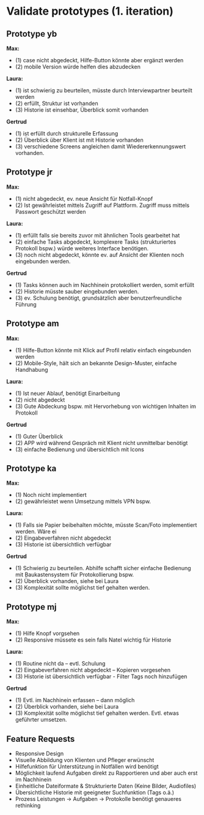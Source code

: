 # Validate prototypes (1. iteration)

## Prototype yb
__Max:__
- (1) case nicht abgedeckt, Hilfe-Button könnte aber ergänzt werden 
- (2) mobile Version würde helfen dies abzudecken 

__Laura:__
- (1) ist schwierig zu beurteilen, müsste durch Interviewpartner beurteilt werden 
- (2) erfüllt, Struktur ist vorhanden 
- (3) Historie ist einsehbar, Überblick somit vorhanden 

__Gertrud__
- (1) ist erfüllt durch strukturelle Erfassung 
- (2) Überblick über Klient ist mit Historie vorhanden 
- (3) verschiedene Screens angleichen damit Wiedererkennungswert vorhanden. 

## Prototype jr
__Max:__
- (1) nicht abgedeckt, ev. neue Ansicht für Notfall-Knopf
- (2) Ist gewährleistet mittels Zugriff auf Plattform. Zugriff muss mittels Passwort geschützt werden 

__Laura:__
- (1) erfüllt falls sie bereits zuvor mit ähnlichen Tools gearbeitet hat 
- (2) einfache Tasks abgedeckt, komplexere Tasks (strukturiertes Protokoll bspw.) würde weiteres Interface benötigen. 
- (3) noch nicht abgedeckt, könnte ev. auf Ansicht der Klienten noch eingebunden werden. 

__Gertrud__
- (1) Tasks können auch im Nachhinein protokolliert werden, somit erfüllt 
- (2) Historie müsste sauber eingebunden werden. 
- (3) ev. Schulung benötigt, grundsätzlich aber benutzerfreundliche Führung 

## Prototype am
__Max:__
- (1) Hilfe-Button könnte mit Klick auf Profil relativ einfach eingebunden werden 
- (2) Mobile-Style, hält sich an bekannte Design-Muster, einfache Handhabung 

__Laura:__
- (1) Ist neuer Ablauf, benötigt Einarbeitung
- (2) nicht abgedeckt 
- (3) Gute Abdeckung bspw. mit Hervorhebung von wichtigen Inhalten im Protokoll 

__Gertrud__
- (1) Guter Überblick
- (2) APP wird während Gespräch mit Klient nicht unmittelbar benötigt
- (3) einfache Bedienung und übersichtlich mit Icons

## Prototype ka
__Max:__
- (1) Noch nicht implementiert 
- (2) gewährleistet wenn Umsetzung mittels VPN bspw. 

__Laura:__
- (1) Falls sie Papier beibehalten möchte, müsste Scan/Foto implementiert werden. Wäre ei
- (2) Eingabeverfahren nicht abgedeckt 
- (3) Historie ist übersichtlich verfügbar 

__Gertrud__
- (1) Schwierig zu beurteilen. Abhilfe schafft sicher einfache Bedienung mit Baukastensystem für Protokollierung bspw. 
- (2) Überblick vorhanden, siehe bei Laura 
- (3) Komplexität sollte möglichst tief gehalten werden. 

## Prototype mj
__Max:__
- (1) Hilfe Knopf vorgsehen 
- (2) Responsive müssete es sein falls Natel wichtig für Historie 

__Laura:__
- (1) Routine nicht da – evtl. Schulung 
- (2) Eingabeverfahren nicht abgedeckt – Kopieren vorgesehen 
- (3) Historie ist übersichtlich verfügbar - Filter Tags noch hinzufügen 

__Gertrud__
- (1) Evtl. im Nachhinein erfassen – dann möglich  
- (2) Überblick vorhanden, siehe bei Laura 
- (3) Komplexität sollte möglichst tief gehalten werden. Evtl. etwas geführter umsetzen.

## Feature Requests
- Responsive Design
- Visuelle Abbildung von Klienten und Pfleger erwünscht
- Hilfefunktion für Unterstützung in Notfällen wird benötigt
- Möglichkeit laufend Aufgaben direkt zu Rapportieren und aber auch erst im Nachhinein 
- Einheitliche Dateiformate & Strukturierte Daten (Keine Bilder, Audiofiles)
- Übersichtliche Historie mit geeigneter Suchfunktion (Tags o.ä.)
- Prozess Leistungen -> Aufgaben -> Protokolle benötigt genaueres rethinking

